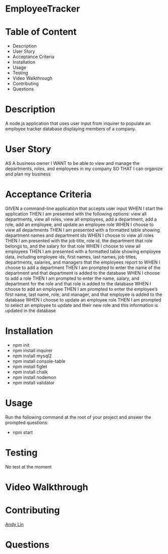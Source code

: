 # EmployeeTracker

# Table of Content 
* Description
* User Story
* Acceptance Criteria
* Installation
* Usage
* Testing
* Video Walkthrough
* Contributing
* Questions

# Description 
 A node.js application that uses user input from inquirer to populate an employee tracker database displaying members of a company.

# User Story 
AS A business owner
I WANT to be able to view and manage the departments, roles, and employees in my company
SO THAT I can organize and plan my business

# Acceptance Criteria 
GIVEN a command-line application that accepts user input
WHEN I start the application
THEN I am presented with the following options: view all departments, view all roles, view all employees, add a department, add a role, add an employee, and update an employee role
WHEN I choose to view all departments
THEN I am presented with a formatted table showing department names and department ids
WHEN I choose to view all roles
THEN I am presented with the job title, role id, the department that role belongs to, and the salary for that role
WHEN I choose to view all employees
THEN I am presented with a formatted table showing employee data, including employee ids, first names, last names, job titles, departments, salaries, and managers that the employees report to
WHEN I choose to add a department
THEN I am prompted to enter the name of the department and that department is added to the database
WHEN I choose to add a role
THEN I am prompted to enter the name, salary, and department for the role and that role is added to the database
WHEN I choose to add an employee
THEN I am prompted to enter the employee’s first name, last name, role, and manager, and that employee is added to the database
WHEN I choose to update an employee role
THEN I am prompted to select an employee to update and their new role and this information is updated in the database

# Installation 
* npm init
* npm install inquirer
* npm install mysql2
* npm install console-table
* npm install figlet
* npm install chalk
* npm install nodemon
* npm install validator

# Usage 
Run the following command at the root of your project and answer the prompted questions:

* npm start

# Testing 
No test at the moment

# Video Walkthrough 

# Contributing 
[Andy Lin]([https://www.google.com](https://github.com/andylin03/EmployeeTracker)https://github.com/andylin03/EmployeeTracker)
# Questions 
